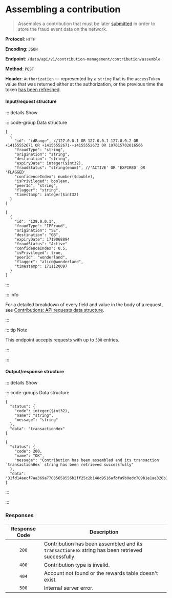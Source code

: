 # Assembling a contribution

> Assembles a contribution that must be later [submitted](submitting-a-contribution.md) in order to store the fraud event data on the network.

**Protocol**: `HTTP`

**Encoding**: `JSON`

**Endpoint**: `/data/api/v1/contribution-management/contribution/assemble`

**Method**: `POST`

**Header**: `Authorization` — represented by a `string` that is the `accessToken` value that was returned either at the authorization, or the previous time the token [has been refreshed](refreshing-authentication-tokens.md).

#### Input/request structure

::: details Show

::: code-group Data structure

```json5 [Structure]
[
  {
    "id": "idRange", //127.0.0.1 OR 127.0.0.1-127.0.0.2 OR +14155552671 OR +14155552671-+14155552672 OR 107615702016566
    "fraudType": "string",
    "origination": "string",
    "destination": "string",
    "expiryDate": integer($int32),
    "fraudStatus": "string(enum)", //'ACTIVE' OR 'EXPIRED' OR 'FLAGGED'
    "confidenceIndex": number($double),
    "isPrivileged": boolean,
    "peerId": "string",
    "flagger": "string",
    "timestamp": integer($int32)
  }
]
```

```json5 [Example]
[
  {
    "id": "129.0.0.1",
    "fraudType": "IPFraud",
    "origination": "SE",
    "destination": "GB",
    "expiryDate": 1719068894
    "fraudStatus": "Active"
    "confidenceIndex": 0.5,
    "isPrivileged": true,
    "peerId": "wonderland",
    "flagger": "alice@wonderland",
    "timestamp": 1711120097
  }
]
```

:::

::: info

For a detailed breakdown of every field and value in the body of a request, see [Contributions: API requests data structure](../../overview/contributions.md#api-requests-data-structure).

:::

::: tip Note

This endpoint accepts requests with up to `500` entries.

:::

:::

#### Output/response structure

::: details Show

::: code-groups Data structure

```json5 [Structure]
{
  "status": {
    "code": integer($int32),
    "name": "string",
    "message": "string"
  },
  "data": "transactionHex"
}
```

```json5 [Example]
{
  "status": {
    "code": 200,
    "name": "OK",
    "message": "Contribution has been assembled and its transaction `transactionHex` string has been retrieved successfully"
  },
  "data": "31fd14aecf7aa369a77035658556b2ff25c2b148d9516afbfa9b0edc709b1e1ae326b377b223e8e8486fee4d997ef03c29bcc6ead443daa68f0d397ceea2f78f7ede2df67d1f2f04bcbc51c40effce9f4f8d3b66394b0b2b0c094f8347117d08539a4a19f3bc8b75bc4dab24385fe3c5ef8faafc61d38095c594b30b33275613"
}
```

:::

:::

### Responses

| Response Code | Description                                                                                      |
| :-----------: | ------------------------------------------------------------------------------------------------ |
| `200`         | Contribution has been assembled and its `transactionHex` string has been retrieved successfully. |
| `400`         | Contribution type is invalid.                                                                    |
| `404`         | Account not found or the rewards table doesn't exist.                                            |
| `500`         | Internal server error.                                                                           |
